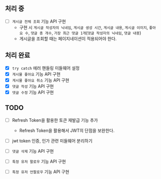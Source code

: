 ## 처리 중
- [ ] `게시글 전체 조회` 기능 API 구현
    - 구현 시 `게시글 작성자의 닉네임`, `게시글 생성 시간`, `게시글 내용`, `게시글 이미지`, `좋아요 수`, `댓글 총 개수`, `가장 최근 댓글 1개`(`댓글 작성자의 닉네임`, `댓글 내용`)
    - 게시글을 조회할 때는 페이지네이션이 적용되어야 한다.

## 처리 완료
- [x] `try catch` 에러 핸들링 미들웨어 설정
- [x] `게시물 좋아요` 기능 API 구현
- [x] `게시물 좋아요 취소` 기능 API 구현
- [x] `댓글 작성` 기능 API 구현
- [x] `댓글 수정` 기능 API 구현

## TODO
- [ ] Refresh Token을 활용한 토큰 재발급 기능 추가
    - Refresh Token을 활용해서 JWT의 단점을 보완한다.
- [ ] jwt token 인증, 인가 관련 미들웨어 분리하기
- [ ] `댓글 삭제` 기능 API 구현
- [ ] `특정 유저 팔로우` 기능 API 구현
- [ ] `특정 유저 언팔로우` 기능 API 구현

